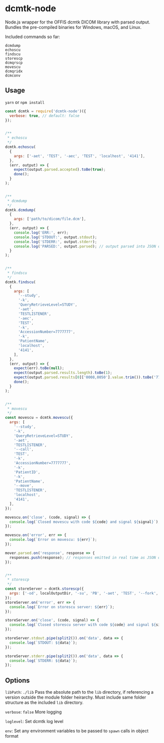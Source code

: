 # dcmtk-node

Node.js wrapper for the OFFIS dcmtk DICOM library with parsed output. Bundles the pre-compiled binaries for Windows, macOS, and Linux.

Included commands so far:

```
dcmdump
echoscu
findscu
storescp
dcmqrscp
movescu
dcmqridx
dcmconv
```

## Usage
`yarn`
or
`npm install`

```js
const dcmtk = require('dcmtk-node')({
  verbose: true, // default: false
});


/**
 * echoscu
 */
dcmtk.echoscu(
  {
    args: ['-aet', 'TEST', '-aec', 'TEST', 'localhost', '4141'],
  },
  (err, output) => {
    expect(output.parsed.accepted).toBe(true);
    done();
  }
);


/**
 * dcmdump
 */
dcmtk.dcmdump(
  {
    args: ['path/to/dicom/file.dcm'],
  },
  (err, output) => {
    console.log('ERR:', err);
    console.log('STDOUT:', output.stdout);
    console.log('STDERR:', output.stderr);
    console.log('PARSED:', output.parsed); // output parsed into JSON object
  }
);


/**
 * findscu
 */
dcmtk.findscu(
  {
    args: [
      '--study',
      '-k',
      'QueryRetrieveLevel=STUDY',
      '-aet',
      'TESTLISTENER',
      '-aec',
      'TEST',
      '-k',
      'AccessionNumber=7777777',
      '-k',
      'PatientName',
      'localhost',
      '4141',
    ],
  },
  (err, output) => {
    expect(err).toBe(null);
    expect(output.parsed.results.length).toBe(1);
    expect(output.parsed.results[0]['0008,0050'].value.trim()).toBe('7777777');
    done();
  }
);


/**
 * movescu
 */
const movescu = dcmtk.movescu({
  args: [
    '--study',
    '-k',
    'QueryRetrieveLevel=STUDY',
    '-aet',
    'TESTLISTENER',
    '--call',
    'TEST',
    '-k',
    'AccessionNumber=7777777',
    '-k',
    'PatientID',
    '-k',
    'PatientName',
    '--move',
    'TESTLISTENER',
    'localhost',
    '4141',
  ],
});

movescu.on('close', (code, signal) => {
  console.log(`Closed movescu with code ${code} and signal ${signal}`);
});

movescu.on('error', err => {
  console.log(`Error on movescu: ${err}`);
});

mover.parsed.on('response', response => {
  responses.push(response); // responses emitted in real time as JSON objects
});


/**
 * storescp
 */
const storeServer = dcmtk.storescp({
  args: ['-od', localOutputDir, '-su', 'PB', '-aet', 'TEST', '--fork', storeServerPort],
});
storeServer.on('error', err => {
  console.log(`Error on storescu server: ${err}`);
});

storeServer.on('close', (code, signal) => {
  console.log(`Closed storescu server with code ${code} and signal ${signal}`);
});

storeServer.stdout.pipe(split2()).on('data', data => {
  console.log(`STDOUT: ${data}`);
});

storeServer.stderr.pipe(split2()).on('data', data => {
  console.log(`STDERR: ${data}`);
});
```

## Options
`libPath`: `./lib` Pass the absolute path to the `lib` directory, if referencing a version outside the
module folder heirarchy. Must include same folder structure as the included `lib` directory.

`verbose`: `false` More logging

`loglevel`: Set dcmtk log level

`env`: Set any environment variables to be passed to `spawn` calls in object format
